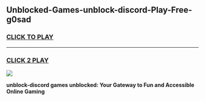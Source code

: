 
## Unblocked-Games-unblock-discord-Play-Free-g0sad
<h3>
<a href="https://premium76.site?title=unblock-discord&ref=23A">CLICK TO PLAY</a></h3>
<hr>

<h3>
<a href="https://premium76.site?title=unblock-discord&ref=23A">CLICK 2 PLAY</a>
  
</h3>

<a href="https://premium76.site?title=unblock-discord&ref=23A"><img src="https://clearcache.store/games.png"></a>


**unblock-discord games unblocked: Your Gateway to Fun and Accessible Online Gaming**
